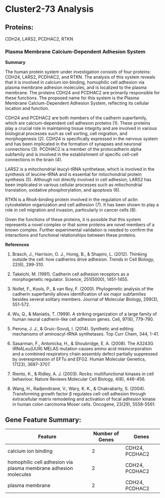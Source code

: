 # Cluster2-73 Analysis

## Proteins: 

CDH24, LARS2, PCDHAC2, RTKN

### Plasma Membrane Calcium-Dependent Adhesion System

**Summary**

The human protein system under investigation consists of four proteins: CDH24, LARS2, PCDHAC2, and RTKN. The analysis of this system reveals that it is involved in calcium ion binding, homophilic cell adhesion via plasma membrane adhesion molecules, and is localized to the plasma membrane. The proteins CDH24 and PCDHAC2 are primarily responsible for these functions. The proposed name for this system is the Plasma Membrane Calcium-Dependent Adhesion System, reflecting its cellular location and function.

CDH24 and PCDHAC2 are both members of the cadherin superfamily, which are calcium-dependent cell adhesion proteins (1). These proteins play a crucial role in maintaining tissue integrity and are involved in various biological processes such as cell sorting, cell migration, and morphogenesis (2). CDH24 is specifically expressed in the nervous system and has been implicated in the formation of synapses and neuronal connections (3). PCDHAC2 is a member of the protocadherin alpha subfamily and is involved in the establishment of specific cell-cell connections in the brain (4).

LARS2 is a mitochondrial leucyl-tRNA synthetase, which is involved in the synthesis of leucine-tRNA and is essential for mitochondrial protein synthesis (5). Although not directly involved in cell adhesion, LARS2 has been implicated in various cellular processes such as mitochondrial translation, oxidative phosphorylation, and apoptosis (6).

RTKN is a RhoA-binding protein involved in the regulation of actin cytoskeleton organization and cell adhesion (7). It has been shown to play a role in cell migration and invasion, particularly in cancer cells (8).

Given the functions of these proteins, it is possible that this system represents a novel complex or that some proteins are novel members of a known complex. Further experimental validation is needed to confirm the interactions and functional relationships between these proteins.

**References**

1. Brasch, J., Harrison, O. J., Honig, B., & Shapiro, L. (2012). Thinking outside the cell: how cadherins drive adhesion. Trends in Cell Biology, 22(6), 299-310.

2. Takeichi, M. (1991). Cadherin cell adhesion receptors as a morphogenetic regulator. Science, 251(5000), 1451-1455.

3. Nollet, F., Kools, P., & van Roy, F. (2000). Phylogenetic analysis of the cadherin superfamily allows identification of six major subfamilies besides several solitary members. Journal of Molecular Biology, 299(3), 551-572.

4. Wu, Q., & Maniatis, T. (1999). A striking organization of a large family of human neural cadherin-like cell adhesion genes. Cell, 97(6), 779-790.

5. Perona, J. J., & Gruic-Sovulj, I. (2014). Synthetic and editing mechanisms of aminoacyl-tRNA synthetases. Top Curr Chem, 344, 1-41.

6. Sasarman, F., Antonicka, H., & Shoubridge, E. A. (2008). The A3243G tRNALeu(UUR) MELAS mutation causes amino acid misincorporation and a combined respiratory chain assembly defect partially suppressed by overexpression of EFTu and EFG2. Human Molecular Genetics, 17(23), 3697-3707.

7. Riento, K., & Ridley, A. J. (2003). Rocks: multifunctional kinases in cell behaviour. Nature Reviews Molecular Cell Biology, 4(6), 446-456.

8. Wang, H., Radjendirane, V., Wary, K. K., & Chakrabarty, S. (2004). Transforming growth factor β regulates cell-cell adhesion through extracellular matrix remodeling and activation of focal adhesion kinase in human colon carcinoma Moser cells. Oncogene, 23(29), 5558-5561.

## Gene Feature Summary: 

| Feature | Number of Genes | Genes |
| --- | --- | --- |
| calcium ion binding | 2 | CDH24, PCDHAC2 |
| homophilic cell adhesion via plasma membrane adhesion molecules | 2 | CDH24, PCDHAC2 |
| plasma membrane | 2 | CDH24, PCDHAC2 |

